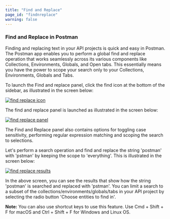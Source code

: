 ```yaml
---
title: "Find and Replace"
page_id: "findnreplace"
warning: false
---
```


### Find and Replace in Postman

Finding and replacing text in your API projects is quick and easy in Postman. The Postman app enables you to perform a global find and replace operation that works seamlessly across its various components like Collections, Environments, Globals, and Open tabs. This essentially means you have the power to scope your search only to your Collections, Environments, Globals and Tabs.

To launch the Find and replace panel, click the find icon at the bottom of the sidebar, as illustrated in the screen below:

[![find replace icon](https://assets.postman.com/postman-docs/Find_replace4.png)](https://assets.postman.com/postman-docs/Find_replace4.png)

The find and replace panel is launched as illustrated in the screen below:

[![find replace panel](https://assets.postman.com/postman-docs/Find_replace3.png)](https://assets.postman.com/postman-docs/Find_replace3.png)

The Find and Replace panel also contains options for toggling case sensitivity, performing regular expression matching and scoping the search to selections.

Let's perform a search operation and find and replace the string 'postman' with 'pstman' by keeping the scope to 'everything'. This is illustrated in the screen below:

[![find replace results](https://assets.postman.com/postman-docs/Find_replace2.gif)](https://assets.postman.com/postman-docs/Find_replace2.gif)

In the above screen, you can see the results that show how the string 'postman' is searched and replaced with 'pstman'. You can limit a search to a subset of the collections/environments/globals/tabs in your API project by selecting the radio button 'Choose entities to find in'.

**Note:** You can also use shortcut keys to use this feature. Use Cmd + Shift + F for macOS and Ctrl + Shift + F for Windows and Linux OS.
